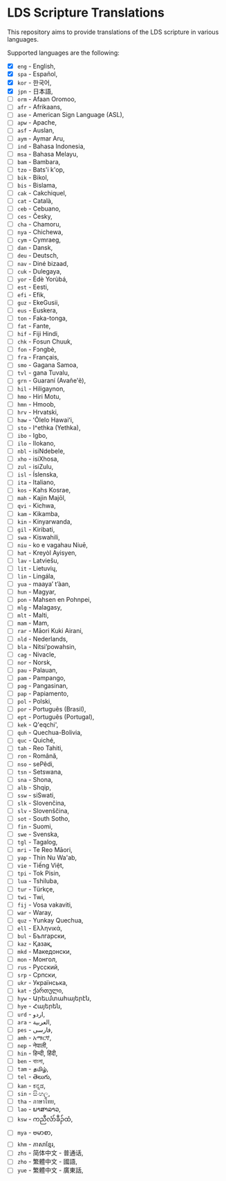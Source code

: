 # LDS Scripture Translations

This repository aims to provide translations of the LDS scripture in various languages.

Supported languages are the following:

- [x] `eng` - English,
- [x] `spa` - Español,
- [x] `kor` - 한국어,
- [x] `jpn` - 日本語,
- [ ] `orm` - Afaan Oromoo,
- [ ] `afr` - Afrikaans,
- [ ] `ase` - American Sign Language (ASL),
- [ ] `apw` - Apache,
- [ ] `asf` - Auslan,
- [ ] `aym` - Aymar Aru,
- [ ] `ind` - Bahasa Indonesia,
- [ ] `msa` - Bahasa Melayu,
- [ ] `bam` - Bambara,
- [ ] `tzo` - Bats'i k'op,
- [ ] `bik` - Bikol,
- [ ] `bis` - Bislama,
- [ ] `cak` - Cakchiquel,
- [ ] `cat` - Català,
- [ ] `ceb` - Cebuano,
- [ ] `ces` - Česky,
- [ ] `cha` - Chamoru,
- [ ] `nya` - Chichewa,
- [ ] `cym` - Cymraeg,
- [ ] `dan` - Dansk,
- [ ] `deu` - Deutsch,
- [ ] `nav` - Diné bizaad,
- [ ] `cuk` - Dulegaya,
- [ ] `yor` - Èdè Yorùbá,
- [ ] `est` - Eesti,
- [ ] `efi` - Efik,
- [ ] `guz` - EkeGusii,
- [ ] `eus` - Euskera,
- [ ] `ton` - Faka-tonga,
- [ ] `fat` - Fante,
- [ ] `hif` - Fiji Hindi,
- [ ] `chk` - Fosun Chuuk,
- [ ] `fon` - Fɔngbè,
- [ ] `fra` - Français,
- [ ] `smo` - Gagana Samoa,
- [ ] `tvl` - gana Tuvalu,
- [ ] `grn` - Guaraní (Avañe'ẽ),
- [ ] `hil` - Hiligaynon,
- [ ] `hmo` - Hiri Motu,
- [ ] `hmn` - Hmoob,
- [ ] `hrv` - Hrvatski,
- [ ] `haw` - ʻŌlelo Hawaiʻi,
- [ ] `sto` - I^ethka (Yethka),
- [ ] `ibo` - Igbo,
- [ ] `ilo` - Ilokano,
- [ ] `nbl` - isiNdebele,
- [ ] `xho` - isiXhosa,
- [ ] `zul` - isiZulu,
- [ ] `isl` - Íslenska,
- [ ] `ita` - Italiano,
- [ ] `kos` - Kahs Kosrae,
- [ ] `mah` - Kajin Majōl,
- [ ] `qvi` - Kichwa,
- [ ] `kam` - Kikamba,
- [ ] `kin` - Kinyarwanda,
- [ ] `gil` - Kiribati,
- [ ] `swa` - Kiswahili,
- [ ] `niu` - ko e vagahau Niuē,
- [ ] `hat` - Kreyòl Ayisyen,
- [ ] `lav` - Latviešu,
- [ ] `lit` - Lietuvių,
- [ ] `lin` - Lingála,
- [ ] `yua` - maayaʼ tʼàan,
- [ ] `hun` - Magyar,
- [ ] `pon` - Mahsen en Pohnpei,
- [ ] `mlg` - Malagasy,
- [ ] `mlt` - Malti,
- [ ] `mam` - Mam,
- [ ] `rar` - Māori Kuki Airani,
- [ ] `nld` - Nederlands,
- [ ] `bla` - Nitsi’powahsin,
- [ ] `cag` - Nivacle,
- [ ] `nor` - Norsk,
- [ ] `pau` - Palauan,
- [ ] `pam` - Pampango,
- [ ] `pag` - Pangasinan,
- [ ] `pap` - Papiamento,
- [ ] `pol` - Polski,
- [ ] `por` - Português (Brasil),
- [ ] `ept` - Português (Portugal),
- [ ] `kek` - Q'eqchi',
- [ ] `quh` - Quechua-Bolivia,
- [ ] `quc` - Quiché,
- [ ] `tah` - Reo Tahiti,
- [ ] `ron` - Română,
- [ ] `nso` - sePêdi,
- [ ] `tsn` - Setswana,
- [ ] `sna` - Shona,
- [ ] `alb` - Shqip,
- [ ] `ssw` - siSwati,
- [ ] `slk` - Slovenčina,
- [ ] `slv` - Slovenščina,
- [ ] `sot` - South Sotho,
- [ ] `fin` - Suomi,
- [ ] `swe` - Svenska,
- [ ] `tgl` - Tagalog,
- [ ] `mri` - Te Reo Māori,
- [ ] `yap` - Thin Nu Wa'ab,
- [ ] `vie` - Tiếng Việt,
- [ ] `tpi` - Tok Pisin,
- [ ] `lua` - Tshiluba,
- [ ] `tur` - Türkçe,
- [ ] `twi` - Twi,
- [ ] `fij` - Vosa vakaviti,
- [ ] `war` - Waray,
- [ ] `quz` - Yunkay Quechua,
- [ ] `ell` - Ελληνικά,
- [ ] `bul` - Български,
- [ ] `kaz` - Қазақ,
- [ ] `mkd` - Македонски,
- [ ] `mon` - Монгол,
- [ ] `rus` - Русский,
- [ ] `srp` - Српски,
- [ ] `ukr` - Українська,
- [ ] `kat` - ქართული,
- [ ] `hyw` - Արեւմտահայերէն,
- [ ] `hye` - Հայերեն,
- [ ] `urd` - اردو,
- [ ] `ara` - العربية,
- [ ] `pes` - فارسی,
- [ ] `amh` - አማርኛ,
- [ ] `nep` - नेपाली,
- [ ] `hin` - हिन्दी, हिंदी,
- [ ] `ben` - বাংলা,
- [ ] `tam` - தமிழ்,
- [ ] `tel` - తెలుగు,
- [ ] `kan` - ಕನ್ನಡ,
- [ ] `sin` - සිංහල,
- [ ] `tha` - ภาษาไทย,
- [ ] `lao` - ພາສາລາວ,
- [ ] `ksw` - ကညီလံာ်ခီၣ်ထံ,
- [ ] `mya` - ဗမာစာ,
- [ ] `khm` - ភាសាខ្មែរ,
- [ ] `zhs` - 简体中文 - 普通话,
- [ ] `zho` - 繁體中文 - 國語,
- [ ] `yue` - 繁體中文 - 廣東話,
